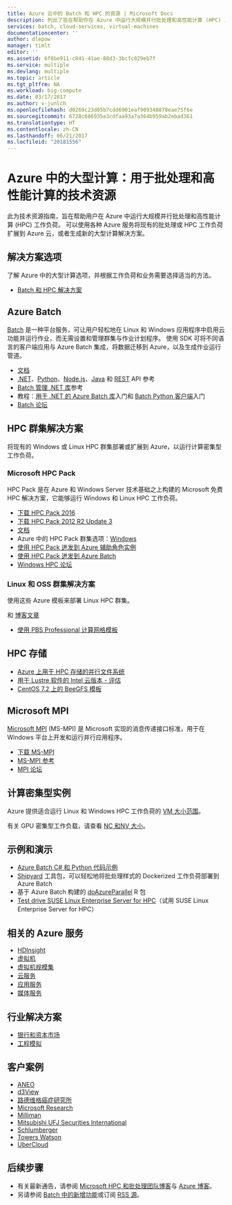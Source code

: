 ```yaml
---
title: Azure 云中的 Batch 和 HPC 的资源 | Microsoft Docs
description: 列出了旨在帮助你在 Azure 中运行大规模并行批处理和高性能计算 (HPC) 工作负荷的技术资源。
services: batch, cloud-services, virtual-machines
documentationcenter: ''
author: dlepow
manager: timlt
editor: ''
ms.assetid: 6f8be911-c841-41ae-88d3-3bcfc029eb7f
ms.service: multiple
ms.devlang: multiple
ms.topic: article
ms.tgt_pltfrm: NA
ms.workload: big-compute
ms.date: 03/17/2017
ms.author: v-junlch
ms.openlocfilehash: d0269c23d05b7cdd6901eaf909348878eae75f6e
ms.sourcegitcommit: 6728c686935e3cdfaa93a7a364b959ab2ebad361
ms.translationtype: HT
ms.contentlocale: zh-CN
ms.lasthandoff: 06/21/2017
ms.locfileid: "20181556"
---
```

# <a name="big-compute-in-azure-technical-resources-for-batch-and-high-performance-computing"></a>Azure 中的大型计算：用于批处理和高性能计算的技术资源
此为技术资源指南，旨在帮助用户在 Azure 中运行大规模并行批处理和高性能计算 (HPC) 工作负荷。 可以使用各种 Azure 服务将现有的批处理或 HPC 工作负荷扩展到 Azure 云，或者生成新的大型计算解决方案。

## <a name="solutions-options"></a>解决方案选项
了解 Azure 中的大型计算选项，并根据工作负荷和业务需要选择适当的方法。

- [Batch 和 HPC 解决方案](./batch-hpc-solutions.md)

## <a name="azure-batch"></a>Azure Batch
[Batch](https://azure.microsoft.com/services/batch/) 是一种平台服务，可让用户轻松地在 Linux 和 Windows 应用程序中启用云功能并运行作业，而无需设置和管理群集与作业计划程序。 使用 SDK 可将不同语言的客户端应用与 Azure Batch 集成，将数据迁移到 Azure，以及生成作业运行管道。

- [文档](./index.md)
- [.NET](https://msdn.microsoft.com/library/azure/mt348682.aspx)、[Python](http://azure-sdk-for-python.readthedocs.io/latest/)、[Node.js](http://azure.github.io/azure-sdk-for-node/azure-batch/latest/)、[Java](http://azure.github.io/azure-sdk-for-java/) 和 [REST](https://msdn.microsoft.com/library/azure/dn820158.aspx) API 参考
- [Batch 管理 .NET 库](https://msdn.microsoft.com/library/mt463120.aspx)参考
- 教程：[用于 .NET 的 Azure Batch 库](./batch-dotnet-get-started.md)入门和 [Batch Python 客户端](./batch-python-tutorial.md)入门
- [Batch 论坛](https://social.msdn.microsoft.com/Forums/zh-cn/home?forum=azurebatch)

## <a name="hpc-cluster-solutions"></a>HPC 群集解决方案
将现有的 Windows 或 Linux HPC 群集部署或扩展到 Azure，以运行计算密集型工作负荷。  

### <a name="microsoft-hpc-pack"></a>Microsoft HPC Pack
HPC Pack 是在 Azure 和 Windows Server 技术基础之上构建的 Microsoft 免费 HPC 解决方案，它能够运行 Windows 和 Linux HPC 工作负荷。  

- [下载 HPC Pack 2016](https://www.microsoft.com/download/details.aspx?id=54507)
- [下载 HPC Pack 2012 R2 Update 3](https://www.microsoft.com/download/details.aspx?id=49922)
- [文档](https://technet.microsoft.com/library/jj899572.aspx)
- Azure 中的 HPC Pack 群集选项：[Windows](../virtual-machines/virtual-machines-windows-hpcpack-cluster-options.md?toc=%2fvirtual-machines%2fwindows%2ftoc.json) 
- [使用 HPC Pack 迸发到 Azure 辅助角色实例](https://technet.microsoft.com/library/gg481749.aspx)
- [使用 HPC Pack 迸发到 Azure Batch](https://technet.microsoft.com/library/mt612877.aspx)
- [Windows HPC 论坛](https://social.microsoft.com/Forums/home?category=windowshpc)

### <a name="linux-and-oss-cluster-solutions"></a>Linux 和 OSS 群集解决方案
使用这些 Azure 模板来部署 Linux HPC 群集。


  和 [博客文章](http://blogs.technet.com/b/windowshpc/archive/2015/06/06/deploy-a-slurm-cluster-on-azure.aspx)
- [使用 PBS Professional 计算网格模板](https://github.com/xpillons/azure-hpc/tree/master/Compute-Grid-Infra)

## <a name="hpc-storage"></a>HPC 存储
- [Azure 上用于 HPC 存储的并行文件系统](https://blogs.msdn.microsoft.com/azurecat/2017/03/17/parallel-file-systems-for-hpc-storage-on-azure/)
- [用于 Lustre 软件的 Intel 云版本 - 评估](https://azure.microsoft.com/marketplace/partners/intel/lustre-cloud-edition-evaleval-lustre-2-7/)
- [CentOS 7.2 上的 BeeGFS 模板](https://github.com/smith1511/hpc/tree/master/beegfs-shared-on-centos7.2)




## <a name="microsoft-mpi"></a>Microsoft MPI
[Microsoft MPI](https://msdn.microsoft.com/library/bb524831.aspx) (MS-MPI) 是 Microsoft 实现的消息传递接口标准，用于在 Windows 平台上开发和运行并行应用程序。

- [下载 MS-MPI](http://go.microsoft.com/FWLink/p/?LinkID=389556)
- [MS-MPI 参考](https://msdn.microsoft.com/library/dn473458.aspx)
- [MPI 论坛](https://social.microsoft.com/Forums/en-us/home?forum=windowshpcmpi)

## <a name="compute-intensive-instances"></a>计算密集型实例
Azure 提供适合运行 Linux 和 Windows HPC 工作负荷的 [VM 大小范围](../virtual-machines/virtual-machines-windows-sizes.md?toc=%2fvirtual-machines%2fwindows%2ftoc.json)。 

有关 GPU 密集型工作负载，请查看 [NC 和NV 大小](https://azure.microsoft.com/blog/azure-n-series-general-availability-on-december-1/)。

## <a name="samples-and-demos"></a>示例和演示
- [Azure Batch C# 和 Python 代码示例](https://github.com/Azure/azure-batch-samples)
- [ Shipyard](https://azure.github.io/batch-shipyard/) 工具包，可以轻松地将批处理样式的 Dockerized 工作负荷部署到 Azure Batch
- 基于 Azure Batch 构建的 [doAzureParallel](http://www.github.com/Azure/doAzureParallel) R 包
- [Test drive SUSE Linux Enterprise Server for HPC](https://azure.microsoft.com/marketplace/partners/suse/suselinuxenterpriseserver12optimizedforhighperformancecompute/)（试用 SUSE Linux Enterprise Server for HPC）

## <a name="related-azure-services"></a>相关的 Azure 服务

- [HDInsight](../hdinsight/index.md)
- [虚拟机](../virtual-machines/index.md)
- [虚拟机规模集](../virtual-machine-scale-sets/index.md)
- [云服务](../cloud-services/index.md)
- [应用服务](../app-service/index.md)
- [媒体服务](../media-services/index.md)

## <a name="industry-solutions"></a>行业解决方案
- [银行和资本市场](https://finance.azure.com/)
- [工程模拟](https://simulation.azure.com/) 

## <a name="customer-stories"></a>客户案例
- [ANEO](https://customers.microsoft.com/Pages/CustomerStory.aspx?recid=4168) 
- [d3View](https://customers.microsoft.com/Pages/CustomerStory.aspx?recid=22088)
- [路德维格癌症研究所](https://customers.microsoft.com/Pages/CustomerStory.aspx?recid=5830)
- [Microsoft Research](https://customers.microsoft.com/Pages/CustomerStory.aspx?recid=15634)
- [Milliman](https://customers.microsoft.com/Pages/CustomerStory.aspx?recid=14967)
- [Mitsubishi UFJ Securities International](https://customers.microsoft.com/Pages/CustomerStory.aspx?recid=26266)
- [Schlumberger](http://azure.microsoft.com/blog/big-compute-for-large-engineering-simulations)
- [Towers Watson](https://customers.microsoft.com/Pages/CustomerStory.aspx?recid=18222)
- [UberCloud](https://simulation.azure.com/casestudies/Team-182-ABB-UC-Final.pdf)

## <a name="next-steps"></a>后续步骤
- 有关最新通告，请参阅 [Microsoft HPC 和批处理团队博客](http://blogs.technet.com/b/windowshpc/)与 [Azure 博客](https://azure.microsoft.com/blog/tag/hpc/)。
- 另请参阅 [Batch 中的新增功能](https://azure.microsoft.com/updates/?service=batch)或订阅 [RSS 源](https://azure.microsoft.com/updates/feed/?service=batch)。

